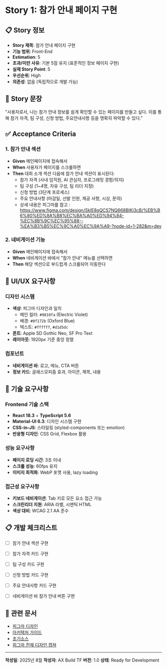 # Story 1: 참가 안내 페이지 구현

## 📋 Story 정보

- **Story 제목**: 참가 안내 페이지 구현
- **기능 범위**: Front-End
- **Estimation**: 5
- **초과/미만 사유**: 기본 5점 유지 (표준적인 정보 페이지 구현)
- **실제 Story Point**: 5
- **우선순위**: High
- **의존성**: 없음 (독립적으로 개발 가능)

## 🎯 Story 문장

"사용자로서, 나는 참가 안내 정보를 쉽게 확인할 수 있는 페이지를 만들고 싶다. 이를 통해 참가 자격, 팀 구성, 신청 방법, 주요안내사항 등을 명확히 파악할 수 있다."

## ✅ Acceptance Criteria

### 1. 참가 안내 섹션
- **Given** 메인페이지에 접속해서
- **When** 사용자가 페이지를 스크롤하면 
- **Then** 대회 소개 섹션 다음에 참가 안내 섹션이 표시된다:
  - 참가 자격 (사내 임직원, AI 관심자, 프로그래밍 경험/의지)
  - 팀 구성 (1~4명, 자유 구성, 팀 리더 지정)
  - 신청 방법 (3단계 프로세스)
  - 주요 안내사항 (마감일, 선발 인원, 제공 사항, 시상, 문의)
  - 상세 내용은 피그마를 참고 : https://www.figma.com/design/SklE8qQCS7NQ668BIKi3cB/%EB%B6%80%ED%8A%B8%EC%BA%A0%ED%94%84-%EC%8B%9C%EC%95%88--%EA%B3%B5%EC%9C%A0%EC%9A%A9-?node-id=1-282&m=dev

### 2. 네비게이션 기능
- **Given** 메인페이지에 접속해서
- **When** 네비게이션 바에서 "참가 안내" 메뉴를 선택하면
- **Then** 해당 섹션으로 부드럽게 스크롤되어 이동한다


## 🎨 UI/UX 요구사항

### 디자인 시스템
- **색상**: 피그마 디자인과 일치
  - 메인 컬러: `#9810fa` (Electric Violet)
  - 배경: `#0f172b` (Oxford Blue)
  - 텍스트: `#ffffff`, `#d1d5dc`
- **폰트**: Apple SD Gothic Neo, SF Pro Text
- **레이아웃**: 1920px 기준 중앙 정렬

### 컴포넌트
- **네비게이션 바**: 로고, 메뉴, CTA 버튼
- **정보 카드**: 글래스모피즘 효과, 아이콘, 제목, 내용


## 🔧 기술 요구사항

### Frontend 기술 스택
- **React 18.3** + **TypeScript 5.6**
- **Material-UI 6.3**: 디자인 시스템 구현
- **CSS-in-JS**: 스타일링 (styled-components 또는 emotion)
- **반응형 디자인**: CSS Grid, Flexbox 활용

### 성능 요구사항
- **페이지 로딩 시간**: 3초 이내
- **스크롤 성능**: 60fps 유지
- **이미지 최적화**: WebP 포맷 사용, lazy loading

### 접근성 요구사항
- **키보드 네비게이션**: Tab 키로 모든 요소 접근 가능
- **스크린리더 지원**: ARIA 라벨, 시맨틱 HTML
- **색상 대비**: WCAG 2.1 AA 준수


## 📋 개발 체크리스트

- [ ] 참가 안내 섹션 구현
- [ ] 참가 자격 카드 구현
- [ ] 팀 구성 카드 구현
- [ ] 신청 방법 카드 구현
- [ ] 주요 안내사항 카드 구현
- [ ] 네비게이션 바 참가 안내 버튼 구현


## 🔗 관련 문서

- [피그마 디자인](https://www.figma.com/design/SklE8qQCS7NQ668BIKi3cB/%EB%B6%80%ED%8A%B8%EC%BA%A0%ED%94%84-%EC%8B%9C%EC%95%88--%EA%B3%B5%EC%9C%A0%EC%9A%A9-?node-id=1-282&t=YikVCzM53lZqS2kU-4)
- [아키텍처 가이드](../.cursor/rules/mdcRules.md)
- [초기소스](../_backup/AI%20해커톤%20웹사이트/)
- [피그마 전체 디자인 캡쳐](../_backup/1920w_default.png)

---

**작성일**: 2025년 8월
**작성자**: AX Build TF
**버전**: 1.0
**상태**: Ready for Development

